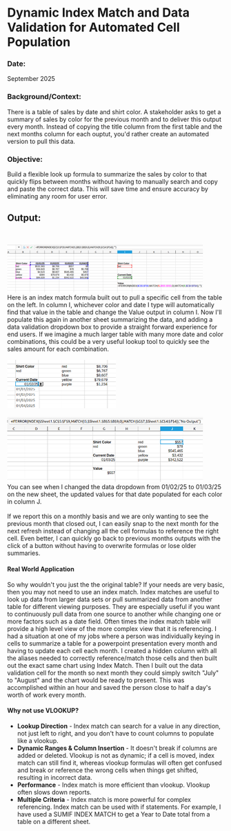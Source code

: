 <h1>Dynamic Index Match and Data Validation for Automated Cell Population</h1>

### Date:
September 2025

### Background/Context:
There is a table of sales by date and shirt color. A stakeholder asks to get a summary of sales by color for the previous month and to deliver this output every month. Instead of copying the title column from the first table and the next months column for each ouptut, you'd rather create an automated version to pull this data.

### Objective:
Build a flexible look up formula to summarize the sales by color to that quickly flips between months without having to manually search and copy and paste the correct data. This will save time and ensure accuracy by eliminating any room for user error.

<h2>Output:</h2>

<br />
<p align="left">
<img src="https://github.com/jameszil/pictures/blob/main/Excel/indexmatch1.png?raw=true" height="90%" width="90%" alt="Steps"/>
<br />
Here is an index match formula built out to pull a specific cell from the table on the left. In column I, whichever color and date I type will automatically find that value in the table and change the Value output in column I. Now I'll populate this again in another sheet summarizing the data, and adding a data validation dropdown box to provide a straight forward experience for end users. If we imagine a much larger table with many more date and color combinations, this could be a very useful lookup tool to quickly see the sales amount for each combination.
<br />
<br />
<img src="https://github.com/jameszil/pictures/blob/main/Excel/indexmatch%20dropdown.png?raw=true" height="50%" width="50%" alt="Steps"/>
<br />
<br />
<img src="https://github.com/jameszil/pictures/blob/main/Excel/indexmatch%20output.png?raw=true" height="90%" width="90%" alt="Steps"/>
<br />
You can see when I changed the data dropdown from 01/02/25 to 01/03/25 on the new sheet, the updated values for that date populated for each color in column J.
<br />
<br />
If we report this on a monthly basis and we are only wanting to see the previous month that closed out, I can easily snap to the next month for the next refresh instead of changing all the cell formulas to reference the right cell. Even better, I can quickly go back to previous months outputs with the click of a button without having to overwrite formulas or lose older summaries.
<br />

#### Real World Application

So why wouldn't you just the the original table? If your needs are very basic, then you may not need to use an index match. Index matches are useful to look up data from larger data sets or pull summarized data from another table for different viewing purposes. They are especially useful if you want to continuously pull data from one source to another while changing one or more factors such as a date field. Often times the index match table will provide a high level view of the more complex view that it is referencing. I had a situation at one of my jobs where a person was individually keying in cells to summarize a table for a powerpoint presentation every month and having to update each cell each month. I created a hidden column with all the aliases needed to correctly reference/match those cells and then built out the exact same chart using Index Match. Then I built out the data validation cell for the month so next month they could simply switch "July" to "August" and the chart would be ready to present. This was accomplished within an hour and saved the person close to half a day's worth of work every month.

#### Why not use VLOOKUP? 
- **Lookup Direction** - Index match can search for a value in any direction, not just left to right, and you don't have to count columns to populate like a vlookup.
- **Dynamic Ranges & Column Insertion** - It doesn't break if columns are added or deleted. Vlookup is not as dynamic; if a cell is moved, index match can still find it, whereas vlookup formulas will often get confused and break or reference the wrong cells when things get shifted, resulting in incorrect data.
- **Performance** - Index match is more efficient than vlookup. Vlookup often slows down reports.
- **Multiple Criteria** - Index match is more powerful for complex referencing. Index match can be used with if statements. For example, I have used a SUMIF INDEX MATCH to get a Year to Date total from a table on a different sheet.


